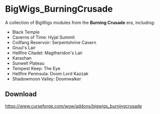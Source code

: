 # BigWigs_BurningCrusade
A collection of BigWigs modules from the **Burning Crusade** era, including:

* Black Temple
* Caverns of Time: Hyjal Summit
* Coilfang Reservoir: Serpentshrine Cavern
* Gruul's Lair
* Hellfire Citadel: Magtheridon's Lair
* Karazhan
* Sunwell Plateau
* Tempest Keep: The Eye
* Hellfire Peninsula: Doom Lord Kazzak
* Shadowmoon Valley: Doomwalker

## Download
<https://www.curseforge.com/wow/addons/bigwigs_burningcrusade>
